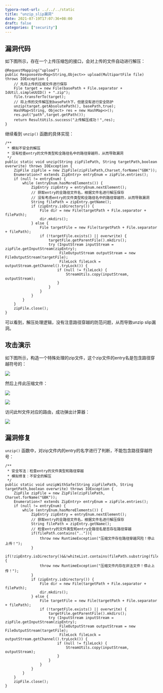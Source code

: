 ```yaml
---
typora-root-url: ../../../static
title: "unzip_slip漏洞"
date: 2021-07-19T17:07:36+08:00
draft: false
categories: ["security"]
---
```


## 漏洞代码
如下图所示，存在一个上传压缩包的接口，会对上传的文件自动进行解压：

    @RequestMapping("upload")
    public ResponseVo<Map<String,Object>> upload(MultipartFile file) throws IOException {
        // 先将上传的压缩文件进行保存
        File target = new File(basePath + File.separator + IdUtil.simpleUUID() + ".zip");
        file.transferTo(target);
        // 将上传的文件解压到basePath下，但是没有进行安全防护
        unzip(target.getAbsolutePath(), basePath,true);
        HashMap<String, Object> res = new HashMap<>();
        res.put("path",target.getPath());
        return ResultUtils.success("上传解压成功！",res);
    }

继续看到 `unzip()` 函数的具体实现：

    /**
     * 模拟不安全的解压
     * 没有检查entry的文件类型和全路径名中的路径穿越符，从而导致漏洞
     */
    public static void unzip(String zipFilePath, String targetPath,boolean overwrite) throws IOException {
        ZipFile zipFile = new ZipFile(zipFilePath,Charset.forName("GBK"));
        Enumeration<? extends ZipEntry> entryEnum = zipFile.entries();
        if (null != entryEnum) {
            while (entryEnum.hasMoreElements()) {
                ZipEntry zipEntry = entryEnum.nextElement();
                // 获取entry的全路径文件名，根据文件名进行解压保存
                // 没有考虑entry的文件类型和全路径名中的路径穿越符，从而导致漏洞
                String filePath = zipEntry.getName();
                if (zipEntry.isDirectory()) {
                    File dir = new File(targetPath + File.separator + filePath);
                    dir.mkdirs();
                } else {
                    File targetFile = new File(targetPath + File.separator + filePath);
                    if (!targetFile.exists() || overwrite) {
                        targetFile.getParentFile().mkdirs();
                        try (InputStream inputStream = zipFile.getInputStream(zipEntry);
                             FileOutputStream outputStream = new FileOutputStream(targetFile);
                             FileLock fileLock = outputStream.getChannel().tryLock()) {
                            if (null != fileLock) {
                                StreamUtils.copy(inputStream, outputStream);
                            }
                        }
                    }
                }
            }
        }
        zipFile.close();
    }

可以看到，解压处理逻辑，没有注意路径穿越的防范问题，从而导致unzip slip漏洞。

## 攻击演示
如下图所示，构造一个特殊处理的zip文件，这个zip文件的entry名是包含路径穿越符号的：

![][p1]

然后上传此压缩文件：

![][p2]

![][p3]

访问此ftl文件对应的路由，成功弹出计算器：

![][p4]

## 漏洞修复
`unzip()` 函数中，对zip文件内的entry的名字进行了判断，不能包含路径穿越符号：

    /**
     * 安全写法：检查entry的文件类型和路径穿越
     * 模拟修复：不安全的解压
     */
    public static void unzipWithSafe(String zipFilePath, String targetPath,boolean overwrite) throws IOException {
        ZipFile zipFile = new ZipFile(zipFilePath, Charset.forName("GBK"));
        Enumeration<? extends ZipEntry> entryEnum = zipFile.entries();
        if (null != entryEnum) {
            while (entryEnum.hasMoreElements()) {
                ZipEntry zipEntry = entryEnum.nextElement();
                // 获取entry的全路径文件名，根据文件名进行解压保存
                String filePath = zipEntry.getName();
                // 检查entry的文件类型和entry全路径名是否存在路径穿越
                if(filePath.contains("..")){
                    throw new RuntimeException("压缩文件存在路径穿越风险！停止上传！");
                }
                if(!zipEntry.isDirectory()&&!whiteList.contains(filePath.substring(filePath.lastIndexOf(".")+1))){
                    throw new RuntimeException("压缩文件内存在非法文件！停止上传！");
                }
                if (zipEntry.isDirectory()) {
                    File dir = new File(targetPath + File.separator + filePath);
                    dir.mkdirs();
                } else {
                    File targetFile = new File(targetPath + File.separator + filePath);
                    if (!targetFile.exists() || overwrite) {
                        targetFile.getParentFile().mkdirs();
                        try (InputStream inputStream = zipFile.getInputStream(zipEntry);
                             FileOutputStream outputStream = new FileOutputStream(targetFile);
                             FileLock fileLock = outputStream.getChannel().tryLock()) {
                            if (null != fileLock) {
                                StreamUtils.copy(inputStream, outputStream);
                            }
                        }
                    }
                }
            }
        }
        zipFile.close();
    }







[p1]:/media/2021-07-19-1.png
[p2]:/media/2021-07-19-2.png
[p3]:/media/2021-07-19-3.png
[p4]:/media/2021-07-19-4.png






